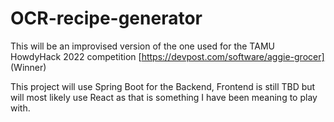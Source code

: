 # OCR-recipe-generator

This will be an improvised version of the one used for the TAMU HowdyHack 2022 competition [https://devpost.com/software/aggie-grocer] (Winner)

This project will use Spring Boot for the Backend, Frontend is still TBD but will most likely use React as that is something I have been meaning to play with.
